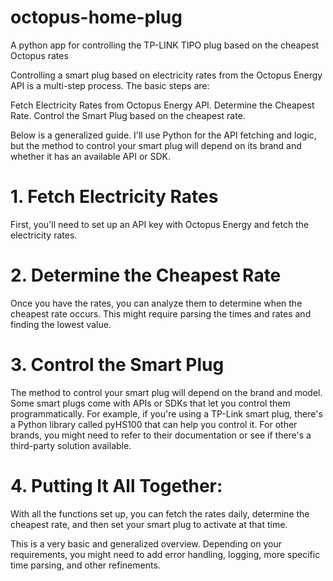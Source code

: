 # octopus-home-plug
A python app for controlling the TP-LINK TIPO plug based on the cheapest Octopus rates

Controlling a smart plug based on electricity rates from the Octopus Energy API is a multi-step process. The basic steps are:

Fetch Electricity Rates from Octopus Energy API.
Determine the Cheapest Rate.
Control the Smart Plug based on the cheapest rate.

Below is a generalized guide. I'll use Python for the API fetching and logic, but the method to control your smart plug will depend on its brand and whether it has an available API or SDK.

# 1. Fetch Electricity Rates
First, you'll need to set up an API key with Octopus Energy and fetch the electricity rates.

# 2. Determine the Cheapest Rate
Once you have the rates, you can analyze them to determine when the cheapest rate occurs. This might require parsing the times and rates and finding the lowest value.

# 3. Control the Smart Plug
The method to control your smart plug will depend on the brand and model. Some smart plugs come with APIs or SDKs that let you control them programmatically. For example, if you're using a TP-Link smart plug, there's a Python library called pyHS100 that can help you control it. For other brands, you might need to refer to their documentation or see if there's a third-party solution available.

# 4. Putting It All Together:
With all the functions set up, you can fetch the rates daily, determine the cheapest rate, and then set your smart plug to activate at that time.

This is a very basic and generalized overview. Depending on your requirements, you might need to add error handling, logging, more specific time parsing, and other refinements.
